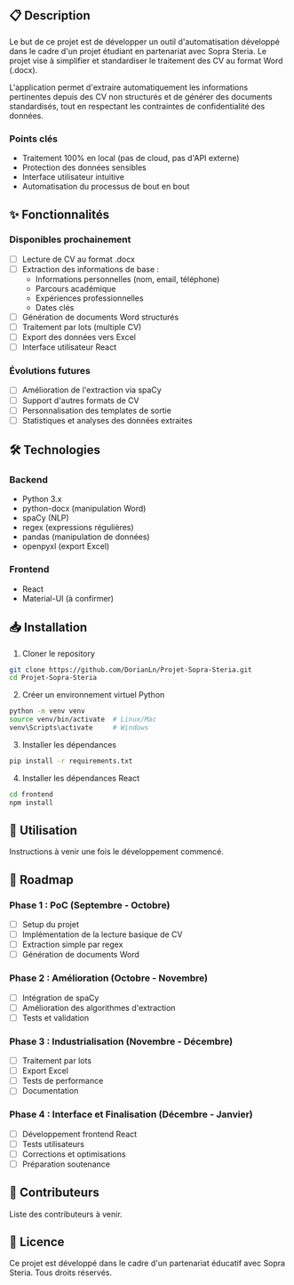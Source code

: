 ## 📋 Description
Le but de ce projet est de développer un outil d'automatisation développé dans le cadre d'un projet étudiant en partenariat avec Sopra Steria. Le projet vise à simplifier et standardiser le traitement des CV au format Word (.docx).

L'application permet d'extraire automatiquement les informations pertinentes depuis des CV non structurés et de générer des documents standardisés, tout en respectant les contraintes de confidentialité des données.

### Points clés
- Traitement 100% en local (pas de cloud, pas d'API externe)
- Protection des données sensibles
- Interface utilisateur intuitive
- Automatisation du processus de bout en bout

## ✨ Fonctionnalités

### Disponibles prochainement
- [ ] Lecture de CV au format .docx
- [ ] Extraction des informations de base :
  - Informations personnelles (nom, email, téléphone)
  - Parcours académique
  - Expériences professionnelles
  - Dates clés
- [ ] Génération de documents Word structurés
- [ ] Traitement par lots (multiple CV)
- [ ] Export des données vers Excel
- [ ] Interface utilisateur React

### Évolutions futures
- [ ] Amélioration de l'extraction via spaCy
- [ ] Support d'autres formats de CV
- [ ] Personnalisation des templates de sortie
- [ ] Statistiques et analyses des données extraites

## 🛠️ Technologies

### Backend
- Python 3.x
- python-docx (manipulation Word)
- spaCy (NLP)
- regex (expressions régulières)
- pandas (manipulation de données)
- openpyxl (export Excel)

### Frontend
- React
- Material-UI (à confirmer)

## 📥 Installation

1. Cloner le repository
```bash
git clone https://github.com/DorianLn/Projet-Sopra-Steria.git
cd Projet-Sopra-Steria
```

2. Créer un environnement virtuel Python
```bash
python -m venv venv
source venv/bin/activate  # Linux/Mac
venv\Scripts\activate     # Windows
```

3. Installer les dépendances
```bash
pip install -r requirements.txt
```

4. Installer les dépendances React
```bash
cd frontend
npm install
```

## 🚀 Utilisation

Instructions à venir une fois le développement commencé.

## 📅 Roadmap

### Phase 1 : PoC (Septembre - Octobre)
- [ ] Setup du projet
- [ ] Implémentation de la lecture basique de CV
- [ ] Extraction simple par regex
- [ ] Génération de documents Word

### Phase 2 : Amélioration (Octobre - Novembre)
- [ ] Intégration de spaCy
- [ ] Amélioration des algorithmes d'extraction
- [ ] Tests et validation

### Phase 3 : Industrialisation (Novembre - Décembre)
- [ ] Traitement par lots
- [ ] Export Excel
- [ ] Tests de performance
- [ ] Documentation

### Phase 4 : Interface et Finalisation (Décembre - Janvier)
- [ ] Développement frontend React
- [ ] Tests utilisateurs
- [ ] Corrections et optimisations
- [ ] Préparation soutenance

## 👥 Contributeurs

Liste des contributeurs à venir.

## 📜 Licence

Ce projet est développé dans le cadre d'un partenariat éducatif avec Sopra Steria. Tous droits réservés.